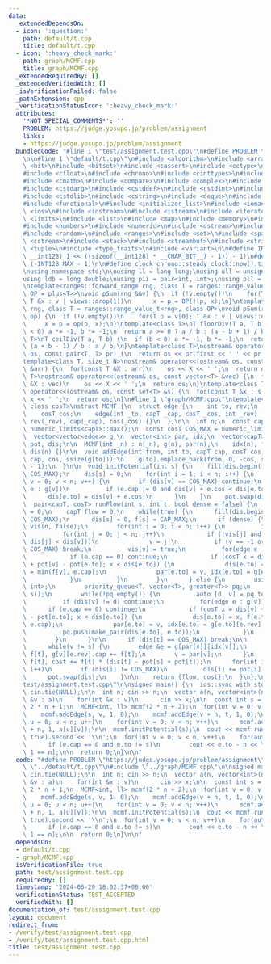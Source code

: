 ```yaml
---
data:
  _extendedDependsOn:
  - icon: ':question:'
    path: default/t.cpp
    title: default/t.cpp
  - icon: ':heavy_check_mark:'
    path: graph/MCMF.cpp
    title: graph/MCMF.cpp
  _extendedRequiredBy: []
  _extendedVerifiedWith: []
  _isVerificationFailed: false
  _pathExtension: cpp
  _verificationStatusIcon: ':heavy_check_mark:'
  attributes:
    '*NOT_SPECIAL_COMMENTS*': ''
    PROBLEM: https://judge.yosupo.jp/problem/assignment
    links:
    - https://judge.yosupo.jp/problem/assignment
  bundledCode: "#line 1 \"test/assignment.test.cpp\"\n#define PROBLEM \"https://judge.yosupo.jp/problem/assignment\"\
    \n\n#line 1 \"default/t.cpp\"\n#include <algorithm>\n#include <array>\n#include\
    \ <bit>\n#include <bitset>\n#include <cassert>\n#include <cctype>\n#include <cfenv>\n\
    #include <cfloat>\n#include <chrono>\n#include <cinttypes>\n#include <climits>\n\
    #include <cmath>\n#include <compare>\n#include <complex>\n#include <concepts>\n\
    #include <cstdarg>\n#include <cstddef>\n#include <cstdint>\n#include <cstdio>\n\
    #include <cstdlib>\n#include <cstring>\n#include <deque>\n#include <fstream>\n\
    #include <functional>\n#include <initializer_list>\n#include <iomanip>\n#include\
    \ <ios>\n#include <iostream>\n#include <istream>\n#include <iterator>\n#include\
    \ <limits>\n#include <list>\n#include <map>\n#include <memory>\n#include <new>\n\
    #include <numbers>\n#include <numeric>\n#include <ostream>\n#include <queue>\n\
    #include <random>\n#include <ranges>\n#include <set>\n#include <span>\n#include\
    \ <sstream>\n#include <stack>\n#include <streambuf>\n#include <string>\n#include\
    \ <tuple>\n#include <type_traits>\n#include <variant>\n\n#define INT128_MAX (__int128)(((unsigned\
    \ __int128) 1 << ((sizeof(__int128) * __CHAR_BIT__) - 1)) - 1)\n#define INT128_MIN\
    \ (-INT128_MAX - 1)\n\n#define clock chrono::steady_clock::now().time_since_epoch().count()\n\
    \nusing namespace std;\n\nusing ll = long long;\nusing ull = unsigned long long;\n\
    using ldb = long double;\nusing pii = pair<int, int>;\nusing pll = pair<ll, ll>;\n\
    \ntemplate<ranges::forward_range rng, class T = ranges::range_value_t<rng>, class\
    \ OP = plus<T>>\nvoid pSum(rng &&v) {\n  if (!v.empty())\n    for(T p = v[0];\
    \ T &x : v | views::drop(1))\n      x = p = OP()(p, x);\n}\ntemplate<ranges::forward_range\
    \ rng, class T = ranges::range_value_t<rng>, class OP>\nvoid pSum(rng &&v, OP\
    \ op) {\n  if (!v.empty())\n    for(T p = v[0]; T &x : v | views::drop(1))\n \
    \     x = p = op(p, x);\n}\ntemplate<class T>\nT floorDiv(T a, T b) {\n  if (b\
    \ < 0) a *= -1, b *= -1;\n  return a >= 0 ? a / b : (a - b + 1) / b;\n}\ntemplate<class\
    \ T>\nT ceilDiv(T a, T b) {\n  if (b < 0) a *= -1, b *= -1;\n  return a >= 0 ?\
    \ (a + b - 1) / b : a / b;\n}\ntemplate<class T>\nostream& operator<<(ostream&\
    \ os, const pair<T, T> pr) {\n  return os << pr.first << ' ' << pr.second;\n}\n\
    template<class T, size_t N>\nostream& operator<<(ostream& os, const array<T, N>\
    \ &arr) {\n  for(const T &X : arr)\n    os << X << ' ';\n  return os;\n}\ntemplate<class\
    \ T>\nostream& operator<<(ostream& os, const vector<T> &vec) {\n  for(const T\
    \ &X : vec)\n    os << X << ' ';\n  return os;\n}\ntemplate<class T>\nostream&\
    \ operator<<(ostream& os, const set<T> &s) {\n  for(const T &x : s)\n    os <<\
    \ x << ' ';\n  return os;\n}\n#line 1 \"graph/MCMF.cpp\"\ntemplate<class capT,\
    \ class cosT>\nstruct MCMF {\n  struct edge {\n    int to, rev;\n    capT cap;\n\
    \    cosT cos;\n    edge(int _to, capT _cap, cosT _cos, int _rev) :\n        to(_to),\
    \ rev(_rev), cap(_cap), cos(_cos) {}\n  };\n\n  int n;\n  const capT CAP_MAX =\
    \ numeric_limits<capT>::max();\n  const cosT COS_MAX = numeric_limits<cosT>::max();\n\
    \  vector<vector<edge>> g;\n  vector<int> par, idx;\n  vector<capT> f;\n  vector<cosT>\
    \ pot, dis;\n\n  MCMF(int _n) : n(_n), g(n), par(n),\n    idx(n), f(n), pot(n),\
    \ dis(n) {}\n\n  void addEdge(int from, int to, capT cap, cosT cos) {\n    g[from].emplace_back(to,\
    \ cap, cos, ssize(g[to]));\n    g[to].emplace_back(from, 0, -cos, ssize(g[from])\
    \ - 1);\n  }\n\n  void initPotential(int s) {\n    fill(dis.begin(), dis.end(),\
    \ COS_MAX);\n    dis[s] = 0;\n    for(int i = 1; i < n; i++) {\n      for(int\
    \ v = 0; v < n; v++) {\n        if (dis[v] == COS_MAX) continue;\n        for(edge\
    \ e : g[v])\n          if (e.cap != 0 and dis[v] + e.cos < dis[e.to])\n      \
    \      dis[e.to] = dis[v] + e.cos;\n      }\n    }\n    pot.swap(dis);\n  }\n\n\
    \  pair<capT, cosT> runFlow(int s, int t, bool dense = false) {\n    cosT cost\
    \ = 0;\n    capT flow = 0;\n    while(true) {\n      fill(dis.begin(), dis.end(),\
    \ COS_MAX);\n      dis[s] = 0, f[s] = CAP_MAX;\n      if (dense) {\n        vector<bool>\
    \ vis(n, false);\n        for(int i = 0; i < n; i++) {\n          int v = -1;\n\
    \          for(int j = 0; j < n; j++)\n            if (!vis[j] and (v == -1 or\
    \ dis[j] < dis[v]))\n              v = j;\n          if (v == -1 or dis[v] ==\
    \ COS_MAX) break;\n          vis[v] = true;\n          for(edge e : g[v]) {\n\
    \            if (e.cap == 0) continue;\n            if (cosT x = dis[v] + e.cos\
    \ + pot[v] - pot[e.to]; x < dis[e.to]) {\n              dis[e.to] = x, f[e.to]\
    \ = min(f[v], e.cap);\n              par[e.to] = v, idx[e.to] = g[e.to][e.rev].rev;\n\
    \            }\n          }\n        }\n      } else {\n        using T = pair<cosT,\
    \ int>;\n        priority_queue<T, vector<T>, greater<T>> pq;\n        pq.push(make_pair(dis[s],\
    \ s));\n        while(!pq.empty()) {\n          auto [d, v] = pq.top(); pq.pop();\n\
    \          if (dis[v] != d) continue;\n          for(edge e : g[v]) {\n      \
    \      if (e.cap == 0) continue;\n            if (cosT x = dis[v] + e.cos + pot[v]\
    \ - pot[e.to]; x < dis[e.to]) {\n              dis[e.to] = x, f[e.to] = min(f[v],\
    \ e.cap);\n              par[e.to] = v, idx[e.to] = g[e.to][e.rev].rev;\n    \
    \          pq.push(make_pair(dis[e.to], e.to));\n            }\n          }\n\
    \        }\n      }\n\n      if (dis[t] == COS_MAX) break;\n\n      int v = t;\n\
    \      while(v != s) {\n        edge &e = g[par[v]][idx[v]];\n        e.cap -=\
    \ f[t], g[v][e.rev].cap += f[t];\n        v = par[v];\n      }\n      flow +=\
    \ f[t], cost += f[t] * (dis[t] - pot[s] + pot[t]);\n      for(int i = 0; i < n;\
    \ i++)\n        if (dis[i] != COS_MAX)\n          dis[i] += pot[i] - pot[s];\n\
    \      pot.swap(dis);\n    }\n\n    return {flow, cost};\n  }\n};\n#line 5 \"\
    test/assignment.test.cpp\"\n\nsigned main() {\n  ios::sync_with_stdio(false),\
    \ cin.tie(NULL);\n\n  int n; cin >> n;\n  vector a(n, vector<int>(n));\n  for(auto\
    \ &v : a)\n    for(int &x : v)\n      cin >> x;\n\n  const int s = 2 * n, t =\
    \ 2 * n + 1;\n  MCMF<int, ll> mcmf(2 * n + 2);\n  for(int v = 0; v < n; v++) {\n\
    \    mcmf.addEdge(s, v, 1, 0);\n    mcmf.addEdge(v + n, t, 1, 0);\n  }\n  for(int\
    \ u = 0; u < n; u++)\n    for(int v = 0; v < n; v++)\n      mcmf.addEdge(u, v\
    \ + n, 1, a[u][v]);\n\n  mcmf.initPotential(s);\n  cout << mcmf.runFlow(s, t,\
    \ true).second << '\\n';\n  for(int v = 0; v < n; v++)\n    for(auto e : mcmf.g[v])\n\
    \      if (e.cap == 0 and e.to != s)\n        cout << e.to - n << \" \\n\"[v +\
    \ 1 == n];\n\n  return 0;\n}\n\n"
  code: "#define PROBLEM \"https://judge.yosupo.jp/problem/assignment\"\n\n#include\
    \ \"../default/t.cpp\"\n#include \"../graph/MCMF.cpp\"\n\nsigned main() {\n  ios::sync_with_stdio(false),\
    \ cin.tie(NULL);\n\n  int n; cin >> n;\n  vector a(n, vector<int>(n));\n  for(auto\
    \ &v : a)\n    for(int &x : v)\n      cin >> x;\n\n  const int s = 2 * n, t =\
    \ 2 * n + 1;\n  MCMF<int, ll> mcmf(2 * n + 2);\n  for(int v = 0; v < n; v++) {\n\
    \    mcmf.addEdge(s, v, 1, 0);\n    mcmf.addEdge(v + n, t, 1, 0);\n  }\n  for(int\
    \ u = 0; u < n; u++)\n    for(int v = 0; v < n; v++)\n      mcmf.addEdge(u, v\
    \ + n, 1, a[u][v]);\n\n  mcmf.initPotential(s);\n  cout << mcmf.runFlow(s, t,\
    \ true).second << '\\n';\n  for(int v = 0; v < n; v++)\n    for(auto e : mcmf.g[v])\n\
    \      if (e.cap == 0 and e.to != s)\n        cout << e.to - n << \" \\n\"[v +\
    \ 1 == n];\n\n  return 0;\n}\n\n"
  dependsOn:
  - default/t.cpp
  - graph/MCMF.cpp
  isVerificationFile: true
  path: test/assignment.test.cpp
  requiredBy: []
  timestamp: '2024-06-29 18:02:37+08:00'
  verificationStatus: TEST_ACCEPTED
  verifiedWith: []
documentation_of: test/assignment.test.cpp
layout: document
redirect_from:
- /verify/test/assignment.test.cpp
- /verify/test/assignment.test.cpp.html
title: test/assignment.test.cpp
---
```

